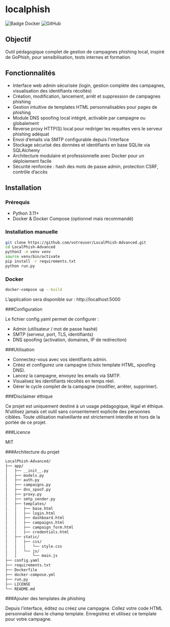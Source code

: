 # localphish

![Badge Docker](https://img.shields.io/docker/image-size/library/python/latest)
![GitHub](https://img.shields.io/github/license/erwann-dms/Localphish)

## Objectif
Outil pédagogique complet de gestion de campagnes phishing local, inspiré de GoPhish, pour sensibilisation, tests internes et formation.

## Fonctionnalités
- Interface web admin sécurisée (login, gestion complète des campagnes, visualisation des identifiants récoltés)
- Création, modification, lancement, arrêt et suppression de campagnes phishing
- Gestion intuitive de templates HTML personnalisables pour pages de phishing
- Module DNS spoofing local intégré, activable par campagne ou globalement
- Reverse proxy HTTP(S) local pour rediriger les requêtes vers le serveur phishing adéquat
- Envoi d’emails via SMTP configurable depuis l’interface
- Stockage sécurisé des données et identifiants en base SQLite via SQLAlchemy
- Architecture modulaire et professionnelle avec Docker pour un déploiement facile
- Sécurité renforcée : hash des mots de passe admin, protection CSRF, contrôle d’accès

## Installation

### Prérequis
- Python 3.11+
- Docker & Docker Compose (optionnel mais recommandé)

### Installation manuelle
```bash
git clone https://github.com/votreuser/LocalPhish-Advanced.git
cd LocalPhish-Advanced
python3 -m venv venv
source venv/bin/activate
pip install -r requirements.txt
python run.py
```

### Docker
```bash
docker-compose up --build
```
L’application sera disponible sur : http://localhost:5000

###Configuration

Le fichier config.yaml permet de configurer :

- Admin (utilisateur / mot de passe hashé)
- SMTP (serveur, port, TLS, identifiants)
- DNS spoofing (activation, domaines, IP de redirection)

###Utilisation

- Connectez-vous avec vos identifiants admin.
- Créez et configurez une campagne (choix template HTML, spoofing DNS).
- Lancez la campagne, envoyez les emails via SMTP.
- Visualisez les identifiants récoltés en temps réel.
- Gérer le cycle complet de la campagne (modifier, arrêter, supprimer).

###Disclaimer éthique

Ce projet est uniquement destiné à un usage pédagogique, légal et éthique.
N’utilisez jamais cet outil sans consentement explicite des personnes ciblées.
Toute utilisation malveillante est strictement interdite et hors de la portée de ce projet.

###Licence

MIT

###Architecture du projet
```bash
LocalPhish-Advanced/
├── app/
│   ├── __init__.py
│   ├── models.py
│   ├── auth.py
│   ├── campaigns.py
│   ├── dns_spoof.py
│   ├── proxy.py
│   ├── smtp_sender.py
│   ├── templates/
│   │   ├── base.html
│   │   ├── login.html
│   │   ├── dashboard.html
│   │   ├── campaigns.html
│   │   ├── campaign_form.html
│   │   ├── credentials.html
│   ├── static/
│   │   ├── css/
│   │   │   └── style.css
│   │   └── js/
│   │       └── main.js
├── config.yaml
├── requirements.txt
├── Dockerfile
├── docker-compose.yml
├── run.py
├── LICENSE
└── README.md
```

###Ajouter des templates de phishing

Depuis l’interface, éditez ou créez une campagne.
Collez votre code HTML personnalisé dans le champ template.
Enregistrez et utilisez ce template pour votre campagne.
